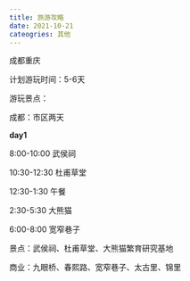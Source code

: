 ```yaml
---
title: 旅游攻略
date: 2021-10-21
cateogries: 其他
---
```


成都重庆

计划游玩时间：5-6天

游玩景点：

成都：市区两天

**day1**

8:00-10:00 武侯祠

10:30-12:30 杜甫草堂

12:30-1:30 午餐

2:30-5:30 大熊猫

6:00-8:00 宽窄巷子

景点：武侯祠、杜甫草堂、大熊猫繁育研究基地

商业：九眼桥、春熙路、宽窄巷子、太古里、锦里